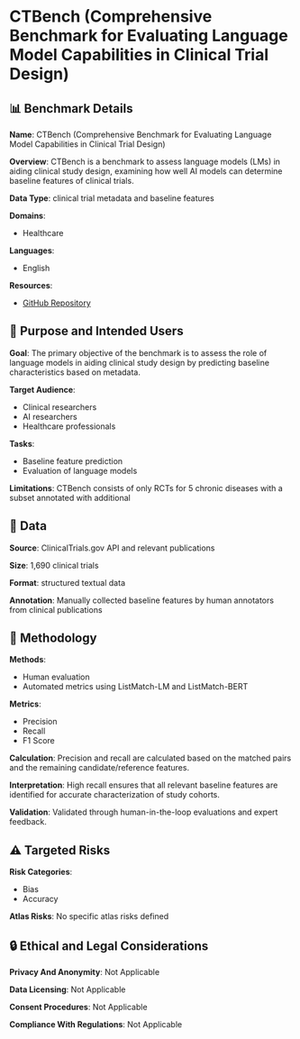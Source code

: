 # CTBench (Comprehensive Benchmark for Evaluating Language Model Capabilities in Clinical Trial Design)

## 📊 Benchmark Details

**Name**: CTBench (Comprehensive Benchmark for Evaluating Language Model Capabilities in Clinical Trial Design)

**Overview**: CTBench is a benchmark to assess language models (LMs) in aiding clinical study design, examining how well AI models can determine baseline features of clinical trials.

**Data Type**: clinical trial metadata and baseline features

**Domains**:
- Healthcare

**Languages**:
- English

**Resources**:
- [GitHub Repository](https://github.com/nafis-neehal/CTBench_LLM)

## 🎯 Purpose and Intended Users

**Goal**: The primary objective of the benchmark is to assess the role of language models in aiding clinical study design by predicting baseline characteristics based on metadata.

**Target Audience**:
- Clinical researchers
- AI researchers
- Healthcare professionals

**Tasks**:
- Baseline feature prediction
- Evaluation of language models

**Limitations**: CTBench consists of only RCTs for 5 chronic diseases with a subset annotated with additional 

## 💾 Data

**Source**: ClinicalTrials.gov API and relevant publications

**Size**: 1,690 clinical trials

**Format**: structured textual data

**Annotation**: Manually collected baseline features by human annotators from clinical publications

## 🔬 Methodology

**Methods**:
- Human evaluation
- Automated metrics using ListMatch-LM and ListMatch-BERT

**Metrics**:
- Precision
- Recall
- F1 Score

**Calculation**: Precision and recall are calculated based on the matched pairs and the remaining candidate/reference features.

**Interpretation**: High recall ensures that all relevant baseline features are identified for accurate characterization of study cohorts.

**Validation**: Validated through human-in-the-loop evaluations and expert feedback.

## ⚠️ Targeted Risks

**Risk Categories**:
- Bias
- Accuracy

**Atlas Risks**:
No specific atlas risks defined

## 🔒 Ethical and Legal Considerations

**Privacy And Anonymity**: Not Applicable

**Data Licensing**: Not Applicable

**Consent Procedures**: Not Applicable

**Compliance With Regulations**: Not Applicable
